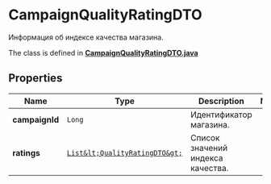 

# CampaignQualityRatingDTO

Информация об индексе качества магазина.

The class is defined in **[CampaignQualityRatingDTO.java](../../src/main/java/org/openapitools/model/CampaignQualityRatingDTO.java)**

## Properties

Name | Type | Description | Notes
------------ | ------------- | ------------- | -------------
**campaignId** | `Long` | Идентификатор магазина. | 
**ratings** | [`List&lt;QualityRatingDTO&gt;`](QualityRatingDTO.md) | Список значений индекса качества. | 




